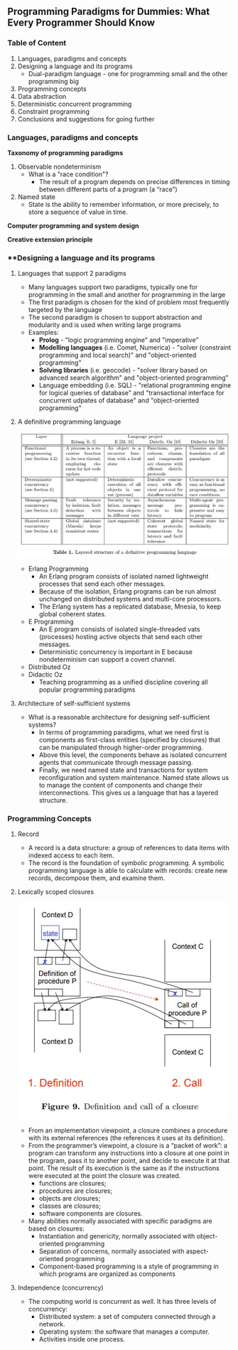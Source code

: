 ## **Programming Paradigms for Dummies: What Every Programmer Should Know**

### **Table of Content**
1. Languages, paradigms and concepts
2. Designing a language and its programs
    - Dual-paradigm language - one for programming small and the other programming big
3. Programming concepts
4. Data abstraction
5. Deterministic concurrent programming
6. Constraint programming
7. Conclusions and suggestions for going further

### **Languages, paradigms and concepts**

**Taxonomy of programming paradigms**
1. Observable nondeterminism
    - What is a "race condition"?
        - The result of a program depends on precise differences in timing between different parts of a program (a “race”)
2. Named state
    - State is the ability to remember information, or more precisely, to store a sequence of value in time.

**Computer programming and system design**

**Creative extension principle**

### **Designing a language and its programs

1. Languages that support 2 paradigms
    - Many languages support two paradigms, typically one for programming in the small and another for programming in the large
    - The first paradigm is chosen for the kind of problem most frequently targeted by the language
    - The second paradigm is chosen to support abstraction and modularity and is used when writing large programs
    - Examples:
        - **Prolog** - "logic programming engine" and "imperative"
        - **Modelling languages** (i.e. Comet, Numerica) - "solver (constraint programming and local search)" and "object-oriented programming"
        - **Solving libraries** (i.e. geocode) - "solver library based on advanced search algorithm" and "object-oriented programming"
        - Language embedding (i.e. SQL) - "relational programming engine for logical queries of database" and "transactional interface for concurrent udpates of database" and "object-oriented programming"

2. A definitive programming language

    ![image](computing.jpg)
    - Erlang Programming
        - An Erlang program consists of isolated named lightweight processes that send each other messages.
        - Because of the isolation, Erlang programs can be run almost unchanged on distributed systems and multi-core processors.
        - The Erlang system has a replicated database, Mnesia, to keep global coherent states.
    - E Programming
        - An E program consists of isolated single-threaded vats (processes) hosting active objects that send each other messages.
        - Deterministic concurrency is important in E because nondeterminism can support a covert channel.
    - Distributed Oz
    - Didactic Oz
        - Teaching programming as a unified discipline covering all popular programming paradigms

3. Architecture of self-sufficient systems
    - What is a reasonable architecture for designing self-sufficient systems?
        - In terms of programming paradigms, what we need first is components as first-class entities (specified by closures) that can be manipulated through higher-order programming.
        - Above this level, the components behave as isolated concurrent agents that communicate through message passing.
        - Finally, we need named state and transactions for system reconfiguration and system maintenance. Named state allows us to manage the content of components and change their interconnections. This gives us a language that has a layered structure.

### **Programming Concepts**

1. Record
    - A record is a data structure: a group of references to data items with indexed access to each item.
    - The record is the foundation of symbolic programming. A symbolic programming language is able to calculate with records: create new records, decompose them, and examine them.

2. Lexically scoped closures

    ![image](closure.jpg)
    - From an implementation viewpoint, a closure combines a procedure with its external references (the references it uses at its definition).
    - From the programmer’s viewpoint, a closure is a “packet of work”: a program can transform any instructions into a closure at one point in the program, pass it to another point, and decide to execute it at that point. The result of its execution is the same as if the instructions were executed at the point the closure was created.
        - functions are closures;
        - procedures are closures;
        - objects are closures;
        - classes are closures;
        - software components are closures.
    - Many abilities normally associated with specific paradigms are based on closures:
        - Instantiation and genericity, normally associated with object-oriented programming
        - Separation of concerns, normally associated with aspect-oriented programming
        - Component-based programming is a style of programming in which programs are organized as components

3. Independence (concurrency)
    - The computing world is concurrent as well. It has three levels of concurrency:
        - Distributed system: a set of computers connected through a network.
        - Operating system: the software that manages a computer.
        - Activities inside one process.
